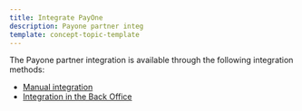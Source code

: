 ```yaml
---
title: Integrate PayOne
description: Payone partner integ
template: concept-topic-template
---
```


The Payone partner integration is available through the following integration methods:

* [Manual integration](/docs/pbc/all/payment-service-provider/{{page.version}}/base-shop/third-party-integrations/payone/manual-integration/integrate-payone.html)
* [Integration in the Back Office](/docs/pbc/all/payment-service-provider/{{page.version}}/base-shop/third-party-integrations/payone/integration-in-the-back-office/payone-integration-in-the-back-office.html)
